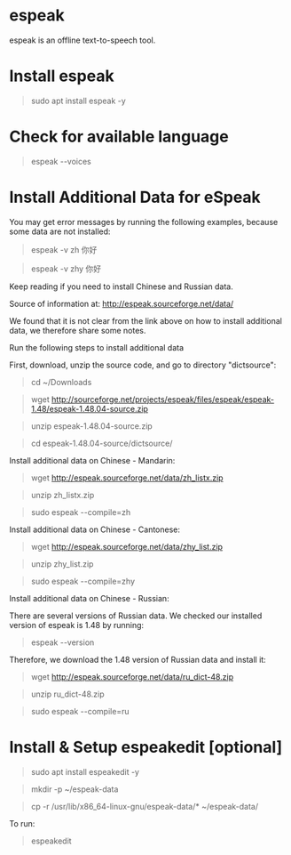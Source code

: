 # espeak

espeak is an offline text-to-speech tool.

# Install espeak

> sudo apt install espeak -y

# Check for available language

> espeak --voices

# Install Additional Data for eSpeak

You may get error messages by running the following examples, because some data are not installed:

> espeak -v zh 你好

> espeak -v zhy 你好

Keep reading if you need to install Chinese and Russian data.

Source of information at: http://espeak.sourceforge.net/data/

We found that it is not clear from the link above on how to install additional data, we therefore share some notes.

Run the following steps to install additional data

First, download, unzip the source code, and go to directory "dictsource":

> cd ~/Downloads

> wget http://sourceforge.net/projects/espeak/files/espeak/espeak-1.48/espeak-1.48.04-source.zip

> unzip espeak-1.48.04-source.zip

> cd espeak-1.48.04-source/dictsource/

Install additional data on Chinese - Mandarin:

> wget http://espeak.sourceforge.net/data/zh_listx.zip

> unzip zh_listx.zip

> sudo espeak --compile=zh

Install additional data on Chinese - Cantonese:

> wget http://espeak.sourceforge.net/data/zhy_list.zip

> unzip zhy_list.zip

> sudo espeak --compile=zhy

Install additional data on Chinese - Russian:

There are several versions of Russian data.  We checked our installed version of espeak is 1.48 by running:

> espeak --version

Therefore, we download the 1.48 version of Russian data and install it:

> wget http://espeak.sourceforge.net/data/ru_dict-48.zip

> unzip ru_dict-48.zip

> sudo espeak --compile=ru

# Install & Setup espeakedit [optional]

> sudo apt install espeakedit -y

> mkdir -p ~/espeak-data

> cp -r /usr/lib/x86_64-linux-gnu/espeak-data/* ~/espeak-data/

To run:

> espeakedit
